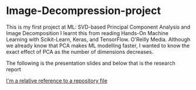 # Image-Decompression-project

This is my first project at ML: SVD-based Principal Component Analysis and Image Decomposition
I learnt this from reading Hands-On Machine Learning with Scikit-Learn, Keras, and TensorFlow. O'Reilly Media. Although we already know that PCA makes ML modelling faster, I wanted to know the exact effect of PCA as the number of dimensions decreases.

The following is the presentation slides and below that is the research report

[I'm a relative reference to a repository file](../LinAlg_project.pdf)
<object data="LinAlg_project.pdf" width="1000" height="1000" type='LinAlg_project.pdf'/>
<object data="LinAlg_project.pdf" width="1000" height="1000" type='application.pdf'/>

